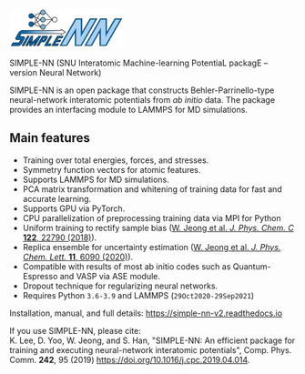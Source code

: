 
<p align="left">
<img src="./docs/logo.png", width="200"/>
</p>
SIMPLE-NN (SNU Interatomic Machine-learning PotentiaL packagE – version Neural Network)

SIMPLE-NN is an open package that constructs Behler-Parrinello-type neural-network interatomic potentials from *ab initio* data. The package provides an interfacing module to LAMMPS for MD simulations. 

## Main features
- Training over total energies, forces, and stresses.
- Symmetry function vectors for atomic features.
- Supports LAMMPS for MD simulations.
- PCA matrix transformation and whitening of training data for fast and accurate learning. 
- Supports GPU via PyTorch.
- CPU parallelization of preprocessing training data via MPI for Python
- Uniform training to rectify sample bias ([W. Jeong et al. *J. Phys. Chem. C* **122**, 22790 (2018)](https://doi.org/10.1021/acs.jpcc.8b08063)).
- Replica ensemble for uncertainty estimation ([W. Jeong et al. *J. Phys. Chem. Lett.* **11**, 6090 (2020)](https://doi.org/10.1021/acs.jpclett.0c01614)).
- Compatible with results of most ab initio codes such as Quantum-Espresso and VASP via ASE module.
- Dropout technique for regularizing neural networks.
- Requires Python `3.6-3.9` and LAMMPS (`29Oct2020-29Sep2021`)

Installation, manual, and full details: https://simple-nn-v2.readthedocs.io

If you use SIMPLE-NN, please cite:  
K. Lee, D. Yoo, W. Jeong, and S. Han, "SIMPLE-NN: An efficient package for training and executing neural-network interatomic potentials", Comp. Phys. Comm.  **242**, 95 (2019) https://doi.org/10.1016/j.cpc.2019.04.014.
